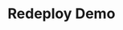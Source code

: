 # Redeploy Demo <img scr="http://146.148.41.47:8080/buildStatus/icon?job=Test Project" width="106px"/>
